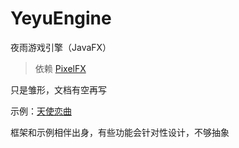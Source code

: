 # YeyuEngine
夜雨游戏引擎（JavaFX）
> 依赖 [PixelFX](https://github.com/imyeyu/PixelFX)

只是雏形，文档有空再写

示例：[天使恋曲](https://github.com/imyeyu/AngelicSerenade)

框架和示例相伴出身，有些功能会针对性设计，不够抽象
